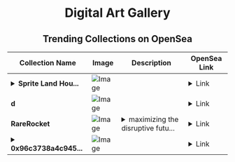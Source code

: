<div align="center">

# Digital Art Gallery

## Trending Collections on OpenSea

| Collection Name                       | Image                                                                                     | Description                       | OpenSea Link                                                                                          |
|---------------------------------------|-------------------------------------------------------------------------------------------|-----------------------------------|--------------------------------------------------------------------------------------------------------|
| **<details><summary>Sprite Land Hou...</summary>Sprite Land House</details>** | ![Image](https://i.seadn.io/s/raw/files/590d2c9a3d93faefa958488a0780804b.png?w=500&auto=format?w=200&auto=format) |  | <details><summary>Link</summary>[Sprite Land House](https://opensea.io/collection/sprite-land-house-1)</details> |
| **d** | ![Image](https://i.seadn.io/s/raw/files/ec0b573a89747f1823384435a70bd5c9.jpg?w=500&auto=format?w=200&auto=format) |  | <details><summary>Link</summary>[d](https://opensea.io/collection/d-7254)</details> |
| **RareRocket** | ![Image](https://i.seadn.io/s/raw/files/aa39c1ca8f99ab247dc8af0ae9a981d8.webp?w=500&auto=format?w=200&auto=format) | <details><summary>maximizing the disruptive futu...</summary>maximizing the disruptive future of finance</details> | <details><summary>Link</summary>[RareRocket](https://opensea.io/collection/rarerocket-3)</details> |
| **<details><summary>0x96c3738a4c945...</summary>0x96c3738a4c94548cb70a2279d32d3479d7f7c1ed</details>** | ![Image](https://i.seadn.io/s/raw/files/0120dbe70465f91ae019e541cba50a56.jpg?w=500&auto=format?w=200&auto=format) |  | <details><summary>Link</summary>[0x96c3738a4c94548cb70a2279d32d3479d7f7c1ed](https://opensea.io/collection/0x96c3738a4c94548cb70a2279d32d3479d7f7c1ed)</details> |

</div>